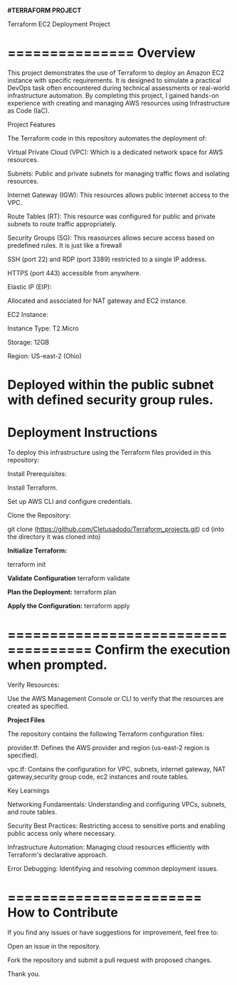 **#TERRAFORM PROJECT**

Terraform EC2 Deployment Project

===============
**Overview**
===============

This project demonstrates the use of Terraform to deploy an Amazon EC2 instance with specific requirements. It is designed to simulate a practical DevOps task often encountered during technical assessments or real-world infrastructure automation. By completing this project, I gained hands-on experience with creating and managing AWS resources using Infrastructure as Code (IaC).

Project Features

The Terraform code in this repository automates the deployment of:

Virtual Private Cloud (VPC): Which is a dedicated network space for AWS resources.

Subnets: Public and private subnets for managing traffic flows and isolating resources.

Internet Gateway (IGW): This resources allows public internet access to the VPC.

Route Tables (RT): This resource was configured for public and private subnets to route traffic appropriately.

Security Groups (SG): This reasources allows secure access based on predefined rules. It is just like a firewall

SSH (port 22) and RDP (port 3389) restricted to a single IP address.

HTTPS (port 443) accessible from anywhere.

Elastic IP (EIP):

Allocated and associated for NAT gateway and EC2 instance.

EC2 Instance:

Instance Type: T2.Micro

Storage: 12GB

Region: US-east-2 (Ohio)

Deployed within the public subnet with defined security group rules.
======================
**Deployment Instructions**
=======================

To deploy this infrastructure using the Terraform files provided in this repository:

Install Prerequisites:

Install Terraform.

Set up AWS CLI and configure credentials.

Clone the Repository:

git clone (https://github.com/Cletusadodo/Terraform_projects.git)
cd (into the directory it was cloned into)

**Initialize Terraform:**

terraform init

**Validate Configuration**
terraform validate

**Plan the Deployment:**
terraform plan

**Apply the Configuration:**
terraform apply

====================================
**Confirm the execution when prompted.**
======================================

Verify Resources:

Use the AWS Management Console or CLI to verify that the resources are created as specified.

**Project Files**

The repository contains the following Terraform configuration files:

provider.tf: Defines the AWS provider and region (us-east-2 region is specified).

vpc.tf: Contains the configuration for VPC, subnets, internet gateway, NAT gateway,security group code, ec2 instances and route tables.

Key Learnings

Networking Fundamentals: Understanding and configuring VPCs, subnets, and route tables.

Security Best Practices: Restricting access to sensitive ports and enabling public access only where necessary.

Infrastructure Automation: Managing cloud resources efficiently with Terraform's declarative approach.

Error Debugging: Identifying and resolving common deployment issues.

=======================
**How to Contribute**
======================

If you find any issues or have suggestions for improvement, feel free to:

Open an issue in the repository.

Fork the repository and submit a pull request with proposed changes.

Thank you.
